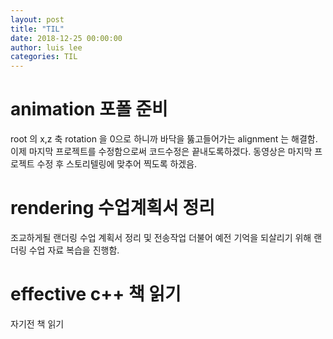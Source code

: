 ```yaml
---
layout: post
title: "TIL"
date: 2018-12-25 00:00:00
author: luis lee
categories: TIL
---
```


# animation 포폴 준비

root 의 x,z 축 rotation 을 0으로 하니까 바닥을 뚫고들어가는 alignment 는 해결함.
이제 마지막 프로젝트를 수정함으로써 코드수정은 끝내도록하겠다.
동영상은 마지막 프로젝트 수정 후 스토리텔링에 맞추어 찍도록 하겠음.

# rendering 수업계획서 정리

조교하게될 랜더링 수업 계획서 정리 및 전송작업
더불어 예전 기억을 되살리기 위해 랜더링 수업 자료 복습을 진행함.

# effective c++ 책 읽기

자기전 책 읽기
